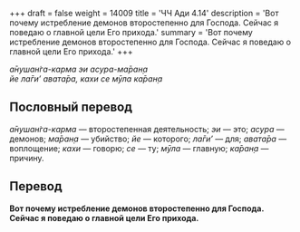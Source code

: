+++
draft = false
weight = 14009
title = 'ЧЧ Ади 4.14'
description = 'Вот почему истребление демонов второстепенно для Господа. Сейчас я поведаю о главной цели Его прихода.'
summary = 'Вот почему истребление демонов второстепенно для Господа. Сейчас я поведаю о главной цели Его прихода.'
+++

_а̄нушан̇га-карма эи асура-ма̄ран̣а  
йе ла̄ги’ авата̄ра, кахи се мӯла ка̄ран̣а_

## Пословный перевод

_а̄нушан̇га_\-_карма_ — второстепенная деятельность; _эи_ — это; _асура_ — демонов; _ма̄ран̣а_ — убийство; _йе_ — которого; _ла̄ги’_ — для; _авата̄ра_ — воплощение; _кахи_ — говорю; _се_ — ту; _мӯла_ — главную; _ка̄ран̣а_ — причину.

## Перевод

**Вот почему истребление демонов второстепенно для Господа. Сейчас я поведаю о главной цели Его прихода.**
